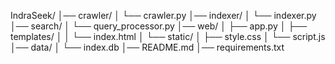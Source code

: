 IndraSeek/
│── crawler/
│   └── crawler.py
│── indexer/
│   └── indexer.py
│── search/
│   └── query_processor.py
│── web/
│   ├── app.py
│   ├── templates/
│   │    └── index.html
│   └── static/
│        ├── style.css
│        └── script.js
│── data/
│   └── index.db
│── README.md
│── requirements.txt
